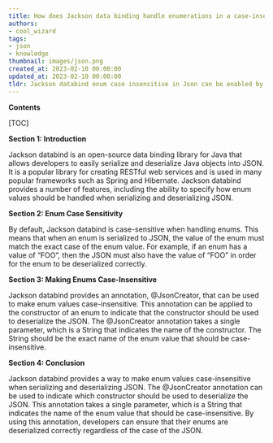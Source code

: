 ```yaml
---
title: How does Jackson data binding handle enumerations in a case-insensitive manner?
authors:
- cool_wizard
tags:
- json
- knowledge
thumbnail: images/json.png
created_at: 2023-02-10 00:00:00
updated_at: 2023-02-10 00:00:00
tldr: Jackson databind enum case insensitive in Json can be enabled by setting the property DeserializationFeature.READ\_ENUMS\_USING\_TO\_STRING to true.
---
```


**Contents**

[TOC]

**Section 1: Introduction**

Jackson databind is an open-source data binding library for Java that allows developers to easily serialize and deserialize Java objects into JSON. It is a popular library for creating RESTful web services and is used in many popular frameworks such as Spring and Hibernate. Jackson databind provides a number of features, including the ability to specify how enum values should be handled when serializing and deserializing JSON.

**Section 2: Enum Case Sensitivity**

By default, Jackson databind is case-sensitive when handling enums. This means that when an enum is serialized to JSON, the value of the enum must match the exact case of the enum value. For example, if an enum has a value of “FOO”, then the JSON must also have the value of “FOO” in order for the enum to be deserialized correctly.

**Section 3: Making Enums Case-Insensitive**

Jackson databind provides an annotation, @JsonCreator, that can be used to make enum values case-insensitive. This annotation can be applied to the constructor of an enum to indicate that the constructor should be used to deserialize the JSON. The @JsonCreator annotation takes a single parameter, which is a String that indicates the name of the constructor. The String should be the exact name of the enum value that should be case-insensitive.

**Section 4: Conclusion**

Jackson databind provides a way to make enum values case-insensitive when serializing and deserializing JSON. The @JsonCreator annotation can be used to indicate which constructor should be used to deserialize the JSON. This annotation takes a single parameter, which is a String that indicates the name of the enum value that should be case-insensitive. By using this annotation, developers can ensure that their enums are deserialized correctly regardless of the case of the JSON.
